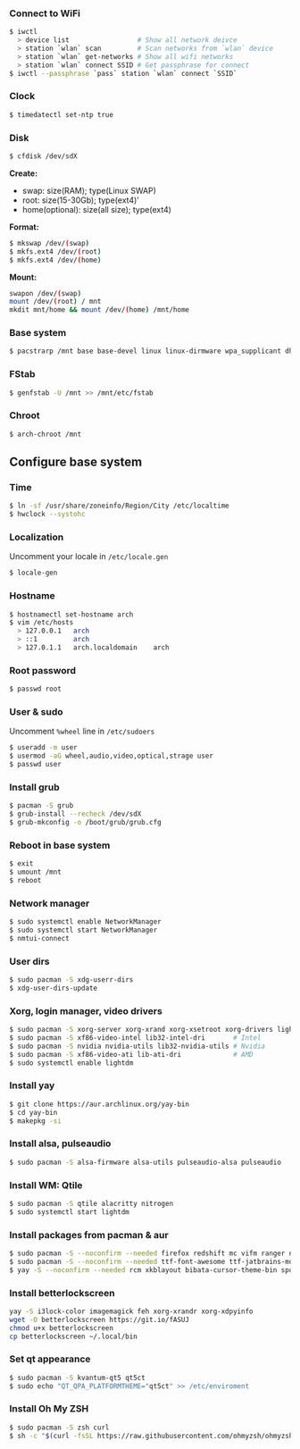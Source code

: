 ### Connect to WiFi
~~~bash
$ iwctl
  > device list                 # Show all network deivce
  > station `wlan` scan         # Scan networks from `wlan` device
  > station `wlan` get-networks # Show all wifi networks
  > station `wlan` connect SSID # Get passphrase for connect
$ iwctl --passphrase `pass` station `wlan` connect `SSID`
~~~

### Clock
~~~bash
$ timedatectl set-ntp true
~~~

### Disk
~~~bash
$ cfdisk /dev/sdX
~~~

**Create:**
- swap: size(RAM); type(Linux SWAP)
- root: size(15-30Gb); type(ext4)'
- home(optional): size(all size); type(ext4)

**Format:**
~~~bash
$ mkswap /dev/(swap)
$ mkfs.ext4 /dev/(root)
$ mkfs.ext4 /dev/(home)
~~~

**Mount:**
~~~bash
swapon /dev/(swap)
mount /dev/(root) / mnt
mkdit mnt/home && mount /dev/(home) /mnt/home
~~~

### Base system
~~~bash
$ pacstrarp /mnt base base-devel linux linux-dirmware wpa_supplicant dhcpcd networkmanager
~~~

### FStab
~~~bash
$ genfstab -U /mnt >> /mnt/etc/fstab
~~~

### Chroot
~~~bash
$ arch-chroot /mnt
~~~

## Configure base system
### Time
~~~bash
$ ln -sf /usr/share/zoneinfo/Region/City /etc/localtime
$ hwclock --systohc
~~~

### Localization
Uncomment your locale in `/etc/locale.gen`
~~~bash
$ locale-gen
~~~

### Hostname
~~~bash
$ hostnamectl set-hostname arch
$ vim /etc/hosts
  > 127.0.0.1   arch
  > ::1         arch
  > 127.0.1.1   arch.localdomain    arch
~~~

### Root password
~~~bash
$ passwd root
~~~

### User & sudo
Uncomment `%wheel` line in `/etc/sudoers`
~~~bash
$ useradd -m user
$ usermod -aG wheel,audio,video,optical,strage user
$ passwd user
~~~

### Install grub
~~~bash
$ pacman -S grub
$ grub-install --recheck /dev/sdX
$ grub-mkconfig -o /boot/grub/grub.cfg
~~~

### Reboot in base system
~~~bash
$ exit
$ umount /mnt
$ reboot
~~~

### Network manager
~~~bash
$ sudo systemctl enable NetworkManager
$ sudo systemctl start NetworkManager
$ nmtui-connect
~~~

### User dirs
~~~bash
$ sudo pacman -S xdg-userr-dirs
$ xdg-user-dirs-update
~~~

### Xorg, login manager, video drivers
~~~bash
$ sudo pacman -S xorg-server xorg-xrand xorg-xsetroot xorg-drivers lightdm lightdm-gtk-greeter
$ sudo pacman -S xf86-video-intel lib32-intel-dri       # Intel
$ sudo pacman -S nvidia nvidia-utils lib32-nvidia-utils # Nvidia
$ sudo pacman -S xf86-video-ati lib-ati-dri             # AMD
$ sudo systemctl enable lightdm
~~~


### Install yay
~~~bash
$ git clone https://aur.archlinux.org/yay-bin
$ cd yay-bin
$ makepkg -si
~~~


### Install alsa, pulseaudio
~~~bash
$ sudo pacman -S alsa-firmware alsa-utils pulseaudio-alsa pulseaudio
~~~


### Install WM: Qtile
~~~bash
$ sudo pacman -S qtile alacritty nitrogen
$ sudo systemctl start lightdm
~~~


### Install packages from pacman & aur
~~~bash
$ sudo pacman -S --noconfirm --needed firefox redshift mc vifm ranger neovim htop pass passmenu discord zathura papirus-icon-theme arc-gtk-theme lxappearance
$ sudo pacman -S --noconfirm --needed ttf-font-awesome ttf-jatbrains-mono ttf-joypixels
$ yay -S --noconfirm --needed rcm xkblayout bibata-cursor-theme-bin spotify
~~~


### Install betterlockscreen
~~~bash
yay -S i3lock-color imagemagick feh xorg-xrandr xorg-xdpyinfo
wget -O betterlockscreen https://git.io/fASUJ
chmod u+x betterlockscreen
cp betterlockscreen ~/.local/bin
~~~


### Set qt appearance
~~~bash
$ sudo pacman -S kvantum-qt5 qt5ct
$ sudo echo "QT_QPA_PLATFORMTHEME="qt5ct" >> /etc/enviroment
~~~

### Install Oh My ZSH
~~~bash
$ sudo pacman -S zsh curl
$ sh -c "$(curl -fsSL https://raw.githubusercontent.com/ohmyzsh/ohmyzsh/master/tools/install.sh)"
~~~
